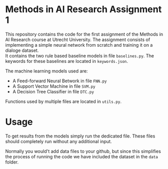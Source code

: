 # Methods in AI Research Assignment 1
This repository contains the code for the first assignment of the Methods in AI Research course at Utrecht University. The assignment consists of implementing a simple neural network from scratch and training it on a dialoge dataset.\
It contains the two rule based baseline models in file `baselines.py`.
The keywords for these baselines are located in `keywords.json`.

The machine learning models used are:
- A Feed-forward Neural Betwork in file `FNN.py`
- A Support Vector Machine in file `SVM.py`
- A Decision Tree Classifier in file `DTC.py`

Functions used by multiple files are located in `utils.py`.

# Usage
To get results from the models simply run the dedicated file.
These files should completely run without any additional input.

Normally you would't add data files to your github, but since this simplifies the process of running the code we have included the dataset in the `data` folder.